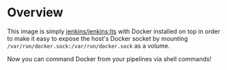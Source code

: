 # Overview

This image is simply [jenkins/jenkins:lts](https://hub.docker.com/r/jenkins/jenkins) with Docker installed on top in order to make it easy to expose the host's Docker socket by mounting `/var/run/docker.sock:/var/run/docker.sock` as a volume.

Now you can command Docker from your pipelines via shell commands!
